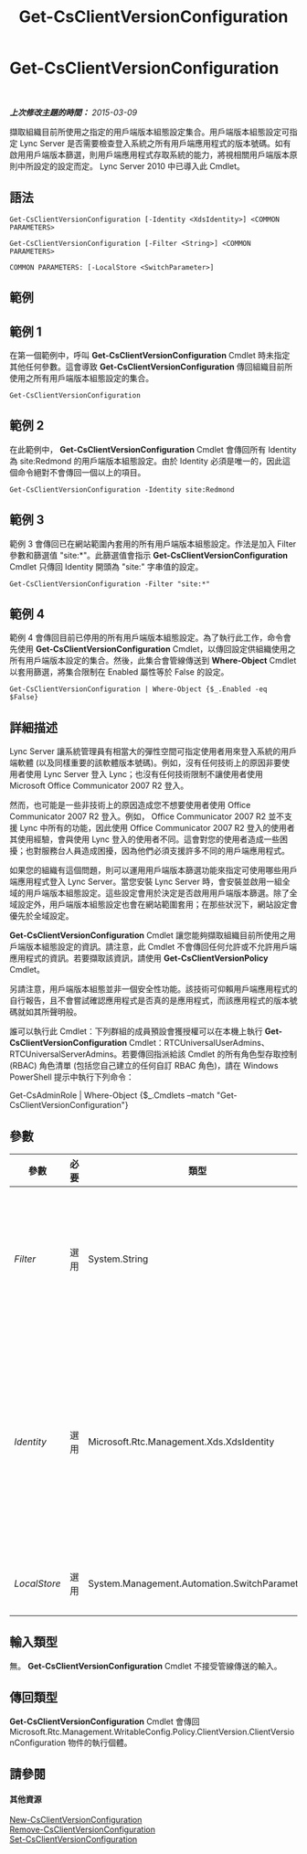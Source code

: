 ﻿---
title: Get-CsClientVersionConfiguration
TOCTitle: Get-CsClientVersionConfiguration
ms:assetid: ed39feda-ebcf-4ed6-a970-64543f150b16
ms:mtpsurl: https://technet.microsoft.com/zh-tw/library/Gg399072(v=OCS.15)
ms:contentKeyID: 49292718
ms.date: 08/24/2015
mtps_version: v=OCS.15
ms.translationtype: HT
---

# Get-CsClientVersionConfiguration

 

_**上次修改主題的時間：** 2015-03-09_

擷取組織目前所使用之指定的用戶端版本組態設定集合。用戶端版本組態設定可指定 Lync Server 是否需要檢查登入系統之所有用戶端應用程式的版本號碼。如有啟用用戶端版本篩選，則用戶端應用程式存取系統的能力，將視相關用戶端版本原則中所設定的設定而定。 Lync Server 2010 中已導入此 Cmdlet。

## 語法

    Get-CsClientVersionConfiguration [-Identity <XdsIdentity>] <COMMON PARAMETERS>

    Get-CsClientVersionConfiguration [-Filter <String>] <COMMON PARAMETERS>

    COMMON PARAMETERS: [-LocalStore <SwitchParameter>]

## 範例

## 範例 1

在第一個範例中，呼叫 **Get-CsClientVersionConfiguration** Cmdlet 時未指定其他任何參數。這會導致 **Get-CsClientVersionConfiguration** 傳回組織目前所使用之所有用戶端版本組態設定的集合。

    Get-CsClientVersionConfiguration

## 範例 2

在此範例中， **Get-CsClientVersionConfiguration** Cmdlet 會傳回所有 Identity 為 site:Redmond 的用戶端版本組態設定。由於 Identity 必須是唯一的，因此這個命令絕對不會傳回一個以上的項目。

    Get-CsClientVersionConfiguration -Identity site:Redmond

## 範例 3

範例 3 會傳回已在網站範圍內套用的所有用戶端版本組態設定。作法是加入 Filter 參數和篩選值 "site:\*"。此篩選值會指示 **Get-CsClientVersionConfiguration** Cmdlet 只傳回 Identity 開頭為 "site:" 字串值的設定。

    Get-CsClientVersionConfiguration -Filter "site:*"

## 範例 4

範例 4 會傳回目前已停用的所有用戶端版本組態設定。為了執行此工作，命令會先使用 **Get-CsClientVersionConfiguration** Cmdlet，以傳回設定供組織使用之所有用戶端版本設定的集合。然後，此集合會管線傳送到 **Where-Object** Cmdlet 以套用篩選，將集合限制在 Enabled 屬性等於 False 的設定。

    Get-CsClientVersionConfiguration | Where-Object {$_.Enabled -eq $False}

## 詳細描述

Lync Server 讓系統管理員有相當大的彈性空間可指定使用者用來登入系統的用戶端軟體 (以及同樣重要的該軟體版本號碼)。例如，沒有任何技術上的原因非要使用者使用 Lync Server 登入 Lync；也沒有任何技術限制不讓使用者使用 Microsoft Office Communicator 2007 R2 登入。

然而，也可能是一些非技術上的原因造成您不想要使用者使用 Office Communicator 2007 R2 登入。例如， Office Communicator 2007 R2 並不支援 Lync 中所有的功能，因此使用 Office Communicator 2007 R2 登入的使用者其使用經驗，會與使用 Lync 登入的使用者不同。這會對您的使用者造成一些困擾；也對服務台人員造成困擾，因為他們必須支援許多不同的用戶端應用程式。

如果您的組織有這個問題，則可以運用用戶端版本篩選功能來指定可使用哪些用戶端應用程式登入 Lync Server。當您安裝 Lync Server 時，會安裝並啟用一組全域的用戶端版本組態設定。這些設定會用於決定是否啟用用戶端版本篩選。除了全域設定外，用戶端版本組態設定也會在網站範圍套用；在那些狀況下，網站設定會優先於全域設定。

**Get-CsClientVersionConfiguration** Cmdlet 讓您能夠擷取組織目前所使用之用戶端版本組態設定的資訊。請注意，此 Cmdlet 不會傳回任何允許或不允許用戶端應用程式的資訊。若要擷取該資訊，請使用 **Get-CsClientVersionPolicy** Cmdlet。

另請注意，用戶端版本組態並非一個安全性功能。該技術可仰賴用戶端應用程式的自行報告，且不會嘗試確認應用程式是否真的是應用程式，而該應用程式的版本號碼就如其所聲明般。

誰可以執行此 Cmdlet：下列群組的成員預設會獲授權可以在本機上執行 **Get-CsClientVersionConfiguration** Cmdlet：RTCUniversalUserAdmins、RTCUniversalServerAdmins。若要傳回指派給該 Cmdlet 的所有角色型存取控制 (RBAC) 角色清單 (包括您自己建立的任何自訂 RBAC 角色)，請在 Windows PowerShell 提示中執行下列命令：

Get-CsAdminRole | Where-Object {$\_.Cmdlets –match "Get-CsClientVersionConfiguration"}

## 參數


<table>
<colgroup>
<col style="width: 25%" />
<col style="width: 25%" />
<col style="width: 25%" />
<col style="width: 25%" />
</colgroup>
<thead>
<tr class="header">
<th>參數</th>
<th>必要</th>
<th>類型</th>
<th>說明</th>
</tr>
</thead>
<tbody>
<tr class="odd">
<td><p><em>Filter</em></p></td>
<td><p>選用</p></td>
<td><p>System.String</p></td>
<td><p>讓您能夠使用萬用字元，以傳回一或多個用戶端版本組態設定的集合。若要傳回在網站範圍所設定之所有設定集合，請使用下列語法：-Filter site:*。若要傳回在 Identity (您唯一可篩選的屬性) 中某處有字串值 &quot;EMEA&quot; 的所有設定集合，請使用下列語法：-Filter *EMEA*。</p></td>
</tr>
<tr class="even">
<td><p><em>Identity</em></p></td>
<td><p>選用</p></td>
<td><p>Microsoft.Rtc.Management.Xds.XdsIdentity</p></td>
<td><p>指出要傳回之用戶端版本組態設定集合的唯一識別碼。若要參考全域設定，請使用下列語法：-Identity global。若要參照在此網站範圍設定的集合，請使用如下語法：-Identity site:Redmond。您無法在指定 Identity 時使用萬用字元。如果您必須使用萬用字元，請改為包含 Filter 參數。</p>
<p>若未指定此參數，則 <strong>Get-CsClientVersionConfiguration</strong> Cmdlet 將傳回組織所使用的所有用戶端版本組態設定集合。</p></td>
</tr>
<tr class="odd">
<td><p><em>LocalStore</em></p></td>
<td><p>選用</p></td>
<td><p>System.Management.Automation.SwitchParameter</p></td>
<td><p>從 中央管理存放區 的本機複本擷取用戶端版本組態資料，而非從 中央管理存放區 本身擷取。</p></td>
</tr>
</tbody>
</table>


## 輸入類型

無。 **Get-CsClientVersionConfiguration** Cmdlet 不接受管線傳送的輸入。

## 傳回類型

**Get-CsClientVersionConfiguration** Cmdlet 會傳回 Microsoft.Rtc.Management.WritableConfig.Policy.ClientVersion.ClientVersionConfiguration 物件的執行個體。

## 請參閱

#### 其他資源

[New-CsClientVersionConfiguration](new-csclientversionconfiguration.md)  
[Remove-CsClientVersionConfiguration](remove-csclientversionconfiguration.md)  
[Set-CsClientVersionConfiguration](set-csclientversionconfiguration.md)

